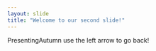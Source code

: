```yaml
---
layout: slide
title: "Welcome to our second slide!"
---
```

PresentingAutumn
use the left arrow to go back! 
